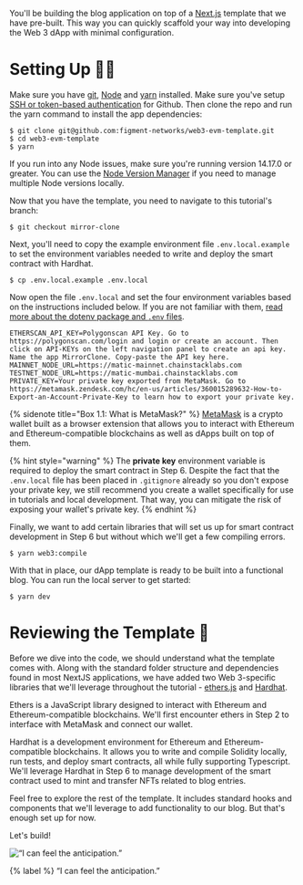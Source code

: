 You'll be building the blog application on top of a [Next.js](https://nextjs.org/) template that we have pre-built. This way you can quickly scaffold your way into developing the Web 3 dApp with minimal configuration.

# Setting Up 🧑‍💻

Make sure you have [git](https://git-scm.com/book/en/v2/Getting-Started-Installing-Git), [Node](https://nodejs.org/en/) and [yarn](https://yarnpkg.com/getting-started/install) installed. Make sure you've setup [SSH or token-based authentication](https://github.blog/2020-12-15-token-authentication-requirements-for-git-operations/) for Github. Then clone the repo and run the yarn command to install the app dependencies:

```text
$ git clone git@github.com:figment-networks/web3-evm-template.git
$ cd web3-evm-template
$ yarn
```

If you run into any Node issues, make sure you're running version 14.17.0 or greater. You can use the [Node Version Manager](https://github.com/nvm-sh/nvm) if you need to manage multiple Node versions locally.

Now that you have the template, you need to navigate to this tutorial's branch:

```text
$ git checkout mirror-clone
```

Next, you'll need to copy the example environment file `.env.local.example` to set the environment variables needed to write and deploy the smart contract with Hardhat. 

```text
$ cp .env.local.example .env.local
```

Now open the file `.env.local` and set the four environment variables based on the instructions included below. If you are not familiar with them, [read more about the dotenv package and `.env` files](https://docs.figment.io/network-documentation/extra-guides/dotenv-and-.env).

```text
ETHERSCAN_API_KEY=Polygonscan API Key. Go to https://polygonscan.com/login and login or create an account. Then click on API-KEYs on the left navigation panel to create an api key. Name the app MirrorClone. Copy-paste the API key here.
MAINNET_NODE_URL=https://matic-mainnet.chainstacklabs.com
TESTNET_NODE_URL=https://matic-mumbai.chainstacklabs.com
PRIVATE_KEY=Your private key exported from MetaMask. Go to https://metamask.zendesk.com/hc/en-us/articles/360015289632-How-to-Export-an-Account-Private-Key to learn how to export your private key.
```

{% sidenote title="Box 1.1: What is MetaMask?" %}
[MetaMask](https://metamask.io/) is a crypto wallet built as a browser extension that allows you to interact with Ethereum and Ethereum-compatible blockchains as well as dApps built on top of them.

{% hint style="warning" %}
The **private key** environment variable is required to deploy the smart contract in Step 6. Despite the fact that the `.env.local` file has been placed in `.gitignore` already so you don't expose your private key, we still recommend you create a wallet specifically for use in tutorials and local development. That way, you can mitigate the risk of exposing your wallet's private key.
{% endhint %}

Finally, we want to add certain libraries that will set us up for smart contract development in Step 6 but without which we'll get a few compiling errors.

```text
$ yarn web3:compile
```

With that in place, our dApp template is ready to be built into a functional blog. You can run the local server to get started:

```text
$ yarn dev
```

# Reviewing the Template 🧐

Before we dive into the code, we should understand what the template comes with. Along with the standard folder structure and dependencies found in most NextJS applications, we have added two Web 3-specific libraries that we'll leverage throughout the tutorial - [ethers.js](https://docs.ethers.io/) and [Hardhat](https://hardhat.org/).

Ethers is a JavaScript library designed to interact with Ethereum and Ethereum-compatible blockchains. We'll first encounter ethers in Step 2 to interface with MetaMask and connect our wallet.

Hardhat is a development environment for Ethereum and Ethereum-compatible blockchains. It allows you to write and compile Solidity locally, run tests, and deploy smart contracts, all while fully supporting Typescript. We'll leverage Hardhat in Step 6 to manage development of the smart contract used to mint and transfer NFTs related to blog entries.

Feel free to explore the rest of the template. It includes standard hooks and components that we'll leverage to add functionality to our blog. But that's enough set up for now.

Let's build!

![“I can feel the anticipation.”](https://raw.githubusercontent.com/figment-networks/learn-tutorials/mirror-tutorial/mirror/assets/lego.jpeg?raw=true)

{% label %}
“I can feel the anticipation.”
